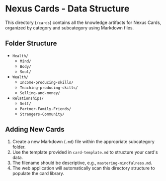 # Nexus Cards - Data Structure

This directory (`/cards`) contains all the knowledge artifacts for Nexus Cards, organized by category and subcategory using Markdown files.

## Folder Structure

- `Health/`
  - `Mind/`
  - `Body/`
  - `Soul/`
- `Wealth/`
  - `Income-producing-skills/`
  - `Teaching-producing-skills/`
  - `Selling-and-money/`
- `Relationships/`
  - `Self/`
  - `Partner-Family-Friends/`
  - `Strangers-Community/`

## Adding New Cards

1.  Create a new Markdown (`.md`) file within the appropriate subcategory folder.
2.  Use the template provided in `card-template.md` to structure your card's data.
3.  The filename should be descriptive, e.g., `mastering-mindfulness.md`.
4.  The web application will automatically scan this directory structure to populate the card library.
